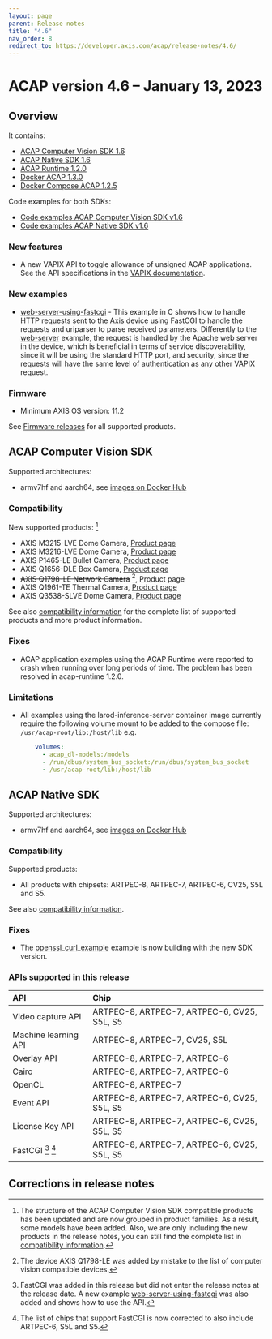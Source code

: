 ```yaml
---
layout: page
parent: Release notes
title: "4.6"
nav_order: 8
redirect_to: https://developer.axis.com/acap/release-notes/4.6/
---
```


# ACAP version 4.6 – January 13, 2023

## Overview

It contains:

- [ACAP Computer Vision SDK 1.6](#acap-computer-vision-sdk)
- [ACAP Native SDK 1.6](#acap-native-sdk)
- [ACAP Runtime 1.2.0](https://hub.docker.com/r/axisecp/acap-runtime)
- [Docker ACAP 1.3.0](https://github.com/AxisCommunications/docker-acap)
- [Docker Compose ACAP 1.2.5](https://github.com/AxisCommunications/docker-compose-acap)

Code examples for both SDKs:

- [Code examples ACAP Computer Vision SDK v1.6](https://github.com/AxisCommunications/acap-computer-vision-sdk-examples)
- [Code examples ACAP Native SDK v1.6](https://github.com/AxisCommunications/acap-native-sdk-examples)

### New features

- A new VAPIX API to toggle allowance of unsigned ACAP applications. See the API specifications in the [VAPIX documentation](https://www.axis.com/vapix-library/subjects/t10102231/section/t10036126/display?section=t10036126-t10185050).

### New examples

- [web-server-using-fastcgi](https://github.com/AxisCommunications/acap-native-sdk-examples/tree/main/web-server-using-fastcgi) - This example in C shows how to handle HTTP requests sent to the Axis device using FastCGI to handle the requests and uriparser to parse received parameters. Differently to the [web-server](https://github.com/AxisCommunications/acap-native-sdk-examples/tree/main/web-server) example, the request is handled by the Apache web server in the device, which is beneficial in terms of service discoverability, since it will be using the standard HTTP port, and security, since the requests will have the same level of authentication as any other VAPIX request.

### Firmware

- Minimum AXIS OS version: 11.2

See [Firmware releases](https://www.axis.com/support/firmware) for all supported products.

## ACAP Computer Vision SDK

Supported architectures:

- armv7hf and aarch64, see [images on Docker Hub](https://hub.docker.com/r/axisecp/acap-computer-vision-sdk)

### Compatibility

New supported products: [^1]

- AXIS M3215-LVE Dome Camera, [Product page](https://www.axis.com/products/axis-m3215-lve)
- AXIS M3216-LVE Dome Camera, [Product page](https://www.axis.com/products/axis-m3216-lve)
- AXIS P1465-LE Bullet Camera, [Product page](https://www.axis.com/products/axis-p1465-le)
- AXIS Q1656-DLE Box Camera, [Product page](https://www.axis.com/products/axis-q1656-dle)
- ~~AXIS Q1798-LE Network Camera~~ [^2], [Product page](https://www.axis.com/products/axis-q1798-le)
- AXIS Q1961-TE Thermal Camera, [Product page](https://www.axis.com/products/axis-q1961-te)
- AXIS Q3538-SLVE Dome Camera, [Product page](https://www.axis.com/products/axis-q3538-slve)

See also [compatibility information](../axis-devices-and-compatibility) for the complete list of
supported products and more product information.

### Fixes

- ACAP application examples using the ACAP Runtime were reported to crash when running over long periods of time. The problem has been resolved in acap-runtime 1.2.0.

### Limitations

- All examples using the larod-inference-server container image currently require the following volume mount to be added to the compose file: `/usr/acap-root/lib:/host/lib` e.g.

  ```yaml
      volumes:
        - acap_dl-models:/models
        - /run/dbus/system_bus_socket:/run/dbus/system_bus_socket
        - /usr/acap-root/lib:/host/lib
   ```

## ACAP Native SDK

Supported architectures:

- armv7hf and aarch64, see [images on Docker Hub](https://hub.docker.com/r/axisecp/acap-native-sdk)

### Compatibility

Supported products:

- All products with chipsets: ARTPEC-8, ARTPEC-7, ARTPEC-6, CV25, S5L and S5.

See also [compatibility information](../axis-devices-and-compatibility).

### Fixes

- The [openssl_curl_example](https://github.com/AxisCommunications/acap-native-sdk-examples/tree/main/utility-libraries/openssl_curl_example) example is now building with the new SDK version.

### APIs supported in this release

API                  | Chip
:--                  | :--
Video capture API    | ARTPEC-8, ARTPEC-7, ARTPEC-6, CV25, S5L, S5
Machine learning API | ARTPEC-8, ARTPEC-7, CV25, S5L
Overlay API          | ARTPEC-8, ARTPEC-7, ARTPEC-6
Cairo                | ARTPEC-8, ARTPEC-7, ARTPEC-6
OpenCL               | ARTPEC-8, ARTPEC-7
Event API            | ARTPEC-8, ARTPEC-7, ARTPEC-6, CV25, S5L, S5
License Key API      | ARTPEC-8, ARTPEC-7, ARTPEC-6, CV25, S5L, S5
FastCGI [^3] [^4]    | ARTPEC-8, ARTPEC-7, ARTPEC-6, CV25, S5L, S5

## Corrections in release notes

[^1]: The structure of the ACAP Computer Vision SDK compatible products has been updated and are now grouped in product families. As a result, some models have been added. Also, we are only including the new products in the release notes, you can still find the complete list in [compatibility information](../axis-devices-and-compatibility).
[^2]: The device AXIS Q1798-LE was added by mistake to the list of computer vision compatible devices.
[^3]: FastCGI was added in this release but did not enter the release notes at the release date. A new example [web-server-using-fastcgi](https://github.com/AxisCommunications/acap-native-sdk-examples/tree/main/web-server-using-fastcgi) was also added and shows how to use the API.
[^4]: The list of chips that support FastCGI is now corrected to also include ARTPEC-6, S5L and S5.
